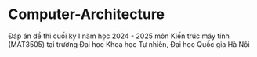 # Computer-Architecture
Đáp án đề thi cuối kỳ I năm học 2024 - 2025 môn Kiến trúc máy tính (MAT3505) tại trường Đại học Khoa học Tự nhiên, Đại học Quốc gia Hà Nội 
